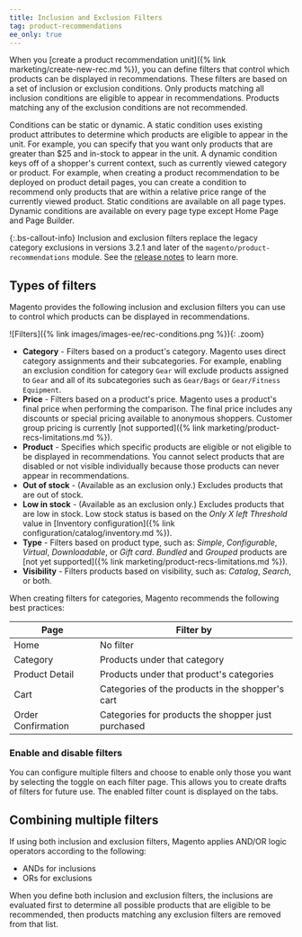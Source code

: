 ```yaml
---
title: Inclusion and Exclusion Filters
tag: product-recommendations
ee_only: true
---
```


When you [create a product recommendation unit]({% link marketing/create-new-rec.md %}), you can define filters that control which products can be displayed in recommendations. These filters are based on a set of inclusion or exclusion conditions. Only products matching all inclusion conditions are eligible to appear in recommendations. Products matching any of the exclusion conditions are not recommended.

Conditions can be static or dynamic. A static condition uses existing product attributes to determine which products are eligible to appear in the unit. For example, you can specify that you want only products that are greater than $25 and in-stock to appear in the unit. A dynamic condition keys off of a shopper's current context, such as currently viewed category or product. For example, when creating a product recommendation to be deployed on product detail pages, you can create a condition to recommend only products that are within a relative price range of the currently viewed product. Static conditions are available on all page types. Dynamic conditions are available on every page type except Home Page and Page Builder.

{:.bs-callout-info}
Inclusion and exclusion filters replace the legacy category exclusions in versions 3.2.1 and later of the `magento/product-recommendations` module. See the [release notes](https://devdocs.magento.com/recommendations/release-notes.html) to learn more.

## Types of filters

Magento provides the following inclusion and exclusion filters you can use to control which products can be displayed in recommendations.

![Filters]({% link images/images-ee/rec-conditions.png %}){: .zoom}

- **Category** - Filters based on a product's category. Magento uses direct category assignments and their subcategories. For example, enabling an exclusion condition for category `Gear` will exclude products assigned to `Gear` and all of its subcategories such as `Gear/Bags` or `Gear/Fitness Equipment`.
- **Price** - Filters based on a product's price. Magento uses a product's final price when performing the comparison. The final price includes any discounts or special pricing available to anonymous shoppers. Customer group pricing is currently [not supported]({% link marketing/product-recs-limitations.md %}).
- **Product** - Specifies which specific products are eligible or not eligible to be displayed in recommendations. You cannot select products that are disabled or not visible individually because those products can never appear in recommendations.
- **Out of stock** - (Available as an exclusion only.) Excludes products that are out of stock.
- **Low in stock** - (Available as an exclusion only.) Excludes products that are low in stock. Low stock status is based on the _Only X left Threshold_ value in [Inventory configuration]({% link configuration/catalog/inventory.md %}).
- **Type** - Filters based on product type, such as: _Simple_, _Configurable_, _Virtual_, _Downloadable_, or _Gift card_.  _Bundled_ and _Grouped_ products are [not yet supported]({% link marketing/product-recs-limitations.md %}).
- **Visibility** - Filters products based on visibility, such as: _Catalog_, _Search_, or both.

When creating filters for categories, Magento recommends the following best practices:

|Page|Filter by|
|---|---|
|Home|No filter|
|Category|Products under that category|
|Product Detail|Products under that product's categories|
|Cart|Categories of the products in the shopper's cart|
|Order Confirmation|Categories for products the shopper just purchased|

### Enable and disable filters

You can configure multiple filters and choose to enable only those you want by selecting the toggle on each filter page. This allows you to create drafts of filters for future use. The enabled filter count is displayed on the tabs.

## Combining multiple filters

If using both inclusion and exclusion filters, Magento applies AND/OR logic operators according to the following:

- ANDs for inclusions
- ORs for exclusions

When you define both inclusion and exclusion filters, the inclusions are evaluated first to determine all possible products that are eligible to be recommended, then products matching any exclusion filters are removed from that list.
